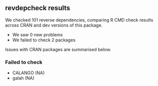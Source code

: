 ## revdepcheck results

We checked 101 reverse dependencies, comparing R CMD check results across CRAN and dev versions of this package.

 * We saw 0 new problems
 * We failed to check 2 packages

Issues with CRAN packages are summarised below.

### Failed to check

* CALANGO (NA)
* galah   (NA)
